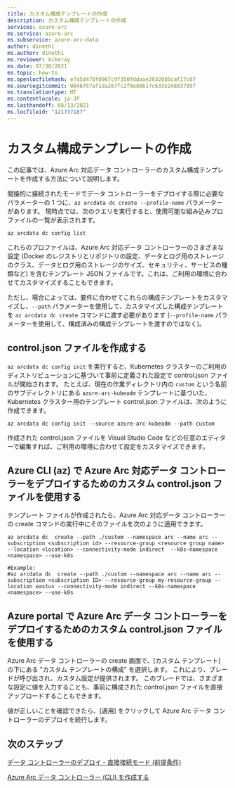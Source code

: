 ```yaml
---
title: カスタム構成テンプレートの作成
description: カスタム構成テンプレートの作成
services: azure-arc
ms.service: azure-arc
ms.subservice: azure-arc-data
author: dinethi
ms.author: dinethi
ms.reviewer: mikeray
ms.date: 07/30/2021
ms.topic: how-to
ms.openlocfilehash: e7d5d470fd967c9f350fddaae2032085caf17c07
ms.sourcegitcommit: 0046757af1da267fc2f0e88617c633524883795f
ms.translationtype: HT
ms.contentlocale: ja-JP
ms.lasthandoff: 08/13/2021
ms.locfileid: "121737187"
---
```

# <a name="create-custom-configuration-templates"></a>カスタム構成テンプレートの作成

この記事では、Azure Arc 対応データ コントローラーのカスタム構成テンプレートを作成する方法について説明します。 

間接的に接続されたモードでデータ コントローラーをデプロイする際に必要なパラメーターの 1 つに、`az arcdata dc create --profile-name` パラメーターがあります。 現時点では、次のクエリを実行すると、使用可能な組み込みプロファイルの一覧が表示されます。

```azurecli
az arcdata dc config list
```
これらのプロファイルは、Azure Arc 対応データ コントローラーのさまざまな設定 (Docker のレジストリとリポジトリの設定、データとログ用のストレージのクラス、データとログ用のストレージのサイズ、セキュリティ、サービスの種類など) を含むテンプレート JSON ファイルです。これは、ご利用の環境に合わせてカスタマイズすることもできます。 

ただし、場合によっては、要件に合わせてこれらの構成テンプレートをカスタマイズし、`--path` パラメーターを使用して、カスタマイズした構成テンプレートを `az arcdata dc create` コマンドに渡す必要があります (`--profile-name` パラメーターを使用して、構成済みの構成テンプレートを渡すのではなく)。

## <a name="create-customjson-file"></a>control.json ファイルを作成する

`az arcdata dc config init` を実行すると、Kubernetes クラスターのご利用のディストリビューションに基づいて事前に定義された設定で control.json ファイルが開始されます。
たとえば、現在の作業ディレクトリ内の `custom` という名前のサブディレクトリにある `azure-arc-kubeadm` テンプレートに基づいた、Kubernetes クラスター用のテンプレート control.json ファイルは、次のように作成できます。

```azurecli
az arcdata dc config init --source azure-arc-kubeadm --path custom
```
作成された control.json ファイルを Visual Studio Code などの任意のエディターで編集すれば、ご利用の環境に合わせて設定をカスタマイズできます。

## <a name="use-custom-controljson-file-to-deploy-azure-arc-enabled-data-controller-using-azure-cli-az"></a>Azure CLI (az) で Azure Arc 対応データ コントローラーをデプロイするためのカスタム control.json ファイルを使用する

テンプレート ファイルが作成されたら、Azure Arc 対応データ コントローラーの create コマンドの実行中にそのファイルを次のように適用できます。

```azurecli
az arcdata dc  create --path ./custom --namespace arc --name arc --subscription <subscription id> --resource-group <resource group name> --location <location> --connectivity-mode indirect  --k8s-namespace <namespace> --use-k8s

#Example:
#az arcdata dc  create --path ./custom --namespace arc --name arc --subscription <subscription ID> --resource-group my-resource-group --location eastus --connectivity-mode indirect --k8s-namespace <namespace> --use-k8s
```

## <a name="use-custom-controljson-file-for-deploying-azure-arc-data-controller-using-azure-portal"></a>Azure portal で Azure Arc データ コントローラーをデプロイするためのカスタム control.json ファイルを使用する

Azure Arc データ コントローラーの create 画面で、[カスタム テンプレート] の下にある "カスタム テンプレートの構成" を選択します。 これにより、ブレードが呼び出され、カスタム設定が提供されます。 このブレードでは、さまざまな設定に値を入力することも、事前に構成された control.json ファイルを直接アップロードすることもできます。 

値が正しいことを確認できたら、[適用] をクリックして Azure Arc データ コントローラーのデプロイを続行します。

## <a name="next-steps"></a>次のステップ

[データ コントローラーのデプロイ - 直接接続モード (前提条件)](create-data-controller-direct-prerequisites.md)

[Azure Arc データ コントローラー (CLI) を作成する](create-data-controller-direct-cli.md)
